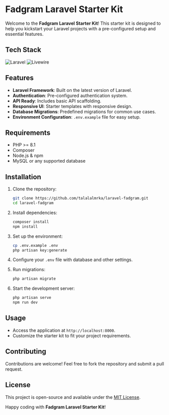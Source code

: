 # Fadgram Laravel Starter Kit

Welcome to the **Fadgram Laravel Starter Kit**! This starter kit is designed to help you kickstart your Laravel projects with a pre-configured setup and essential features.

## Tech Stack

![Laravel](https://img.shields.io/badge/Laravel-FF2D20?style=for-the-badge&logo=laravel&logoColor=white)
![Livewire](https://img.shields.io/badge/Livewire-4E56A6?style=for-the-badge&logo=livewire&logoColor=white)

## Features

-   **Laravel Framework**: Built on the latest version of Laravel.
-   **Authentication**: Pre-configured authentication system.
-   **API Ready**: Includes basic API scaffolding.
-   **Responsive UI**: Starter templates with responsive design.
-   **Database Migrations**: Predefined migrations for common use cases.
-   **Environment Configuration**: `.env.example` file for easy setup.

## Requirements

-   PHP >= 8.1
-   Composer
-   Node.js & npm
-   MySQL or any supported database

## Installation

1. Clone the repository:

    ```bash
    git clone https://github.com/talalalmrka/laravel-fadgram.git
    cd laravel-fadgram
    ```

2. Install dependencies:

    ```bash
    composer install
    npm install
    ```

3. Set up the environment:

    ```bash
    cp .env.example .env
    php artisan key:generate
    ```

4. Configure your `.env` file with database and other settings.

5. Run migrations:

    ```bash
    php artisan migrate
    ```

6. Start the development server:
    ```bash
    php artisan serve
    npm run dev
    ```

## Usage

-   Access the application at `http://localhost:8000`.
-   Customize the starter kit to fit your project requirements.

## Contributing

Contributions are welcome! Feel free to fork the repository and submit a pull request.

## License

This project is open-source and available under the [MIT License](LICENSE).

Happy coding with **Fadgram Laravel Starter Kit**!
